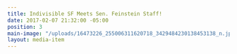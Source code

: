 ```yaml
---
title: Indivisible SF Meets Sen. Feinstein Staff!
date: 2017-02-07 21:32:00 -05:00
position: 3
main-image: "/uploads/16473226_255006311620718_3429484230138453138_n.jpg"
layout: media-item
---
```


